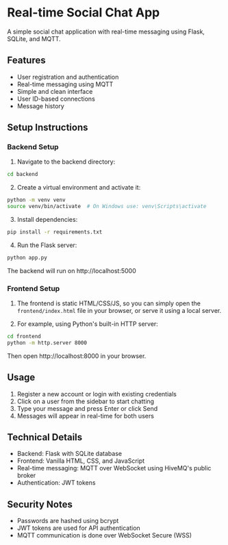 # Real-time Social Chat App

A simple social chat application with real-time messaging using Flask, SQLite, and MQTT.

## Features
- User registration and authentication
- Real-time messaging using MQTT
- Simple and clean interface
- User ID-based connections
- Message history

## Setup Instructions

### Backend Setup
1. Navigate to the backend directory:
```bash
cd backend
```

2. Create a virtual environment and activate it:
```bash
python -m venv venv
source venv/bin/activate  # On Windows use: venv\Scripts\activate
```

3. Install dependencies:
```bash
pip install -r requirements.txt
```

4. Run the Flask server:
```bash
python app.py
```
The backend will run on http://localhost:5000

### Frontend Setup
1. The frontend is static HTML/CSS/JS, so you can simply open the `frontend/index.html` file in your browser, or serve it using a local server.

2. For example, using Python's built-in HTTP server:
```bash
cd frontend
python -m http.server 8000
```
Then open http://localhost:8000 in your browser.

## Usage
1. Register a new account or login with existing credentials
2. Click on a user from the sidebar to start chatting
3. Type your message and press Enter or click Send
4. Messages will appear in real-time for both users

## Technical Details
- Backend: Flask with SQLite database
- Frontend: Vanilla HTML, CSS, and JavaScript
- Real-time messaging: MQTT over WebSocket using HiveMQ's public broker
- Authentication: JWT tokens

## Security Notes
- Passwords are hashed using bcrypt
- JWT tokens are used for API authentication
- MQTT communication is done over WebSocket Secure (WSS)